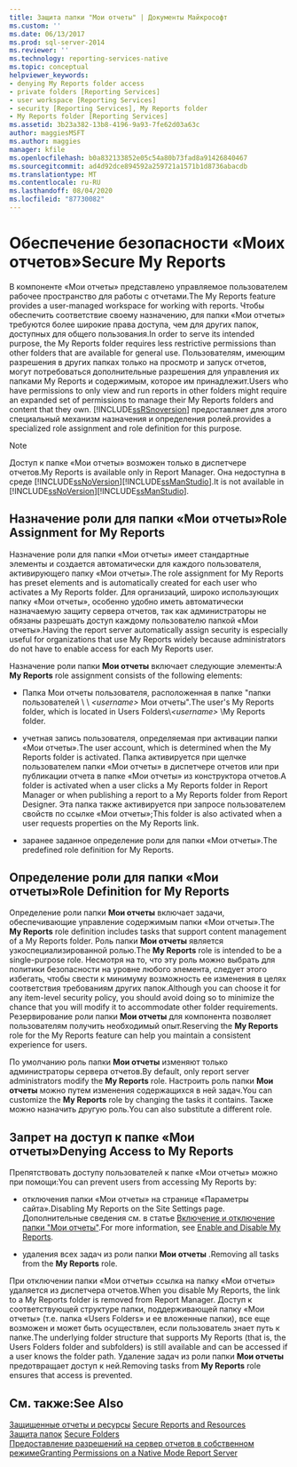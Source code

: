 ```yaml
---
title: Защита папки "Мои отчеты" | Документы Майкрософт
ms.custom: ''
ms.date: 06/13/2017
ms.prod: sql-server-2014
ms.reviewer: ''
ms.technology: reporting-services-native
ms.topic: conceptual
helpviewer_keywords:
- denying My Reports folder access
- private folders [Reporting Services]
- user workspace [Reporting Services]
- security [Reporting Services], My Reports folder
- My Reports folder [Reporting Services]
ms.assetid: 3b23a382-13b8-4196-9a93-7fe62d03a63c
author: maggiesMSFT
ms.author: maggies
manager: kfile
ms.openlocfilehash: b0a832133852e05c54a80b73fad8a91426840467
ms.sourcegitcommit: ad4d92dce894592a259721a1571b1d8736abacdb
ms.translationtype: MT
ms.contentlocale: ru-RU
ms.lasthandoff: 08/04/2020
ms.locfileid: "87730082"
---
```

# <a name="secure-my-reports"></a><span data-ttu-id="1f110-102">Обеспечение безопасности «Моих отчетов»</span><span class="sxs-lookup"><span data-stu-id="1f110-102">Secure My Reports</span></span>
  <span data-ttu-id="1f110-103">В компоненте «Мои отчеты» представлено управляемое пользователем рабочее пространство для работы с отчетами.</span><span class="sxs-lookup"><span data-stu-id="1f110-103">The My Reports feature provides a user-managed workspace for working with reports.</span></span> <span data-ttu-id="1f110-104">Чтобы обеспечить соответствие своему назначению, для папки «Мои отчеты» требуются более широкие права доступа, чем для других папок, доступных для общего пользования.</span><span class="sxs-lookup"><span data-stu-id="1f110-104">In order to serve its intended purpose, the My Reports folder requires less restrictive permissions than other folders that are available for general use.</span></span> <span data-ttu-id="1f110-105">Пользователям, имеющим разрешения в других папках только на просмотр и запуск отчетов, могут потребоваться дополнительные разрешения для управления их папками My Reports и содержимым, которое им принадлежит.</span><span class="sxs-lookup"><span data-stu-id="1f110-105">Users who have permissions to only view and run reports in other folders might require an expanded set of permissions to manage their My Reports folders and content that they own.</span></span> [!INCLUDE[ssRSnoversion](../../includes/ssrsnoversion-md.md)] <span data-ttu-id="1f110-106">предоставляет для этого специальный механизм назначения и определения ролей.</span><span class="sxs-lookup"><span data-stu-id="1f110-106">provides a specialized role assignment and role definition for this purpose.</span></span>  
  
> [!NOTE]  
>  <span data-ttu-id="1f110-107">Доступ к папке «Мои отчеты» возможен только в диспетчере отчетов.</span><span class="sxs-lookup"><span data-stu-id="1f110-107">My Reports is available only in Report Manager.</span></span> <span data-ttu-id="1f110-108">Она недоступна в среде [!INCLUDE[ssNoVersion](../../includes/ssnoversion-md.md)][!INCLUDE[ssManStudio](../../includes/ssmanstudio-md.md)].</span><span class="sxs-lookup"><span data-stu-id="1f110-108">It is not available in [!INCLUDE[ssNoVersion](../../includes/ssnoversion-md.md)][!INCLUDE[ssManStudio](../../includes/ssmanstudio-md.md)].</span></span>  
  
## <a name="role-assignment-for-my-reports"></a><span data-ttu-id="1f110-109">Назначение роли для папки «Мои отчеты»</span><span class="sxs-lookup"><span data-stu-id="1f110-109">Role Assignment for My Reports</span></span>  
 <span data-ttu-id="1f110-110">Назначение роли для папки «Мои отчеты» имеет стандартные элементы и создается автоматически для каждого пользователя, активирующего папку «Мои отчеты».</span><span class="sxs-lookup"><span data-stu-id="1f110-110">The role assignment for My Reports has preset elements and is automatically created for each user who activates a My Reports folder.</span></span> <span data-ttu-id="1f110-111">Для организаций, широко использующих папку «Мои отчеты», особенно удобно иметь автоматически назначаемую защиту сервера отчетов, так как администраторы не обязаны разрешать доступ каждому пользователю папкой «Мои отчеты».</span><span class="sxs-lookup"><span data-stu-id="1f110-111">Having the report server automatically assign security is especially useful for organizations that use My Reports widely because administrators do not have to enable access for each My Reports user.</span></span>  
  
 <span data-ttu-id="1f110-112">Назначение роли папки **Мои отчеты** включает следующие элементы:</span><span class="sxs-lookup"><span data-stu-id="1f110-112">A **My Reports** role assignment consists of the following elements:</span></span>  
  
-   <span data-ttu-id="1f110-113">Папка Мои отчеты пользователя, расположенная в папке "папки пользователей \ \\ *\<username>* Мои отчеты".</span><span class="sxs-lookup"><span data-stu-id="1f110-113">The user's My Reports folder, which is located in Users Folders\\*\<username>* \My Reports folder.</span></span>  
  
-   <span data-ttu-id="1f110-114">учетная запись пользователя, определяемая при активации папки «Мои отчеты».</span><span class="sxs-lookup"><span data-stu-id="1f110-114">The user account, which is determined when the My Reports folder is activated.</span></span> <span data-ttu-id="1f110-115">Папка активируется при щелчке пользователем папки «Мои отчеты» в диспетчере отчетов или при публикации отчета в папке «Мои отчеты» из конструктора отчетов.</span><span class="sxs-lookup"><span data-stu-id="1f110-115">A folder is activated when a user clicks a My Reports folder in Report Manager or when publishing a report to a My Reports folder from Report Designer.</span></span> <span data-ttu-id="1f110-116">Эта папка также активируется при запросе пользователем свойств по ссылке «Мои отчеты»;</span><span class="sxs-lookup"><span data-stu-id="1f110-116">This folder is also activated when a user requests properties on the My Reports link.</span></span>  
  
-   <span data-ttu-id="1f110-117">заранее заданное определение роли для папки «Мои отчеты».</span><span class="sxs-lookup"><span data-stu-id="1f110-117">The predefined role definition for My Reports.</span></span>  
  
## <a name="role-definition-for-my-reports"></a><span data-ttu-id="1f110-118">Определение роли для папки «Мои отчеты»</span><span class="sxs-lookup"><span data-stu-id="1f110-118">Role Definition for My Reports</span></span>  
 <span data-ttu-id="1f110-119">Определение роли папки **Мои отчеты** включает задачи, обеспечивающие управление содержимым папки «Мои отчеты».</span><span class="sxs-lookup"><span data-stu-id="1f110-119">The **My Reports** role definition includes tasks that support content management of a My Reports folder.</span></span> <span data-ttu-id="1f110-120">Роль папки **Мои отчеты** является узкоспециализированной ролью.</span><span class="sxs-lookup"><span data-stu-id="1f110-120">The **My Reports** role is intended to be a single-purpose role.</span></span> <span data-ttu-id="1f110-121">Несмотря на то, что эту роль можно выбрать для политики безопасности на уровне любого элемента, следует этого избегать, чтобы свести к минимуму возможность ее изменения в целях соответствия требованиям других папок.</span><span class="sxs-lookup"><span data-stu-id="1f110-121">Although you can choose it for any item-level security policy, you should avoid doing so to minimize the chance that you will modify it to accommodate other folder requirements.</span></span> <span data-ttu-id="1f110-122">Резервирование роли папки **Мои отчеты** для компонента позволяет пользователям получить необходимый опыт.</span><span class="sxs-lookup"><span data-stu-id="1f110-122">Reserving the **My Reports** role for the My Reports feature can help you maintain a consistent experience for users.</span></span>  
  
 <span data-ttu-id="1f110-123">По умолчанию роль папки **Мои отчеты** изменяют только администраторы сервера отчетов.</span><span class="sxs-lookup"><span data-stu-id="1f110-123">By default, only report server administrators modify the **My Reports** role.</span></span> <span data-ttu-id="1f110-124">Настроить роль папки **Мои отчеты** можно путем изменения содержащихся в ней задач.</span><span class="sxs-lookup"><span data-stu-id="1f110-124">You can customize the **My Reports** role by changing the tasks it contains.</span></span> <span data-ttu-id="1f110-125">Также можно назначить другую роль.</span><span class="sxs-lookup"><span data-stu-id="1f110-125">You can also substitute a different role.</span></span>  
  
## <a name="denying-access-to-my-reports"></a><span data-ttu-id="1f110-126">Запрет на доступ к папке «Мои отчеты»</span><span class="sxs-lookup"><span data-stu-id="1f110-126">Denying Access to My Reports</span></span>  
 <span data-ttu-id="1f110-127">Препятствовать доступу пользователей к папке «Мои отчеты» можно при помощи:</span><span class="sxs-lookup"><span data-stu-id="1f110-127">You can prevent users from accessing My Reports by:</span></span>  
  
-   <span data-ttu-id="1f110-128">отключения папки «Мои отчеты» на странице «Параметры сайта».</span><span class="sxs-lookup"><span data-stu-id="1f110-128">Disabling My Reports on the Site Settings page.</span></span> <span data-ttu-id="1f110-129">Дополнительные сведения см. в статье [Включение и отключение папки "Мои отчеты"](../report-server/enable-and-disable-my-reports.md).</span><span class="sxs-lookup"><span data-stu-id="1f110-129">For more information, see [Enable and Disable My Reports](../report-server/enable-and-disable-my-reports.md).</span></span>  
  
-   <span data-ttu-id="1f110-130">удаления всех задач из роли папки **Мои отчеты** .</span><span class="sxs-lookup"><span data-stu-id="1f110-130">Removing all tasks from the **My Reports** role.</span></span>  
  
 <span data-ttu-id="1f110-131">При отключении папки «Мои отчеты» ссылка на папку «Мои отчеты» удаляется из диспетчера отчетов.</span><span class="sxs-lookup"><span data-stu-id="1f110-131">When you disable My Reports, the link to a My Reports folder is removed from Report Manager.</span></span> <span data-ttu-id="1f110-132">Доступ к соответствующей структуре папки, поддерживающей папку «Мои отчеты» (т.е. папка «Users Folders» и ее вложенные папки), все еще возможен и может быть осуществлен, если пользователь знает путь к папке.</span><span class="sxs-lookup"><span data-stu-id="1f110-132">The underlying folder structure that supports My Reports (that is, the Users Folders folder and subfolders) is still available and can be accessed if a user knows the folder path.</span></span> <span data-ttu-id="1f110-133">Удаление задач из роли папки **Мои отчеты** предотвращает доступ к ней.</span><span class="sxs-lookup"><span data-stu-id="1f110-133">Removing tasks from **My Reports** role ensures that access is prevented.</span></span>  
  
## <a name="see-also"></a><span data-ttu-id="1f110-134">См. также:</span><span class="sxs-lookup"><span data-stu-id="1f110-134">See Also</span></span>  
 <span data-ttu-id="1f110-135">[Защищенные отчеты и ресурсы](secure-reports-and-resources.md) </span><span class="sxs-lookup"><span data-stu-id="1f110-135">[Secure Reports and Resources](secure-reports-and-resources.md) </span></span>  
 <span data-ttu-id="1f110-136">[Защита папок](secure-folders.md) </span><span class="sxs-lookup"><span data-stu-id="1f110-136">[Secure Folders](secure-folders.md) </span></span>  
 [<span data-ttu-id="1f110-137">Предоставление разрешений на сервер отчетов в собственном режиме</span><span class="sxs-lookup"><span data-stu-id="1f110-137">Granting Permissions on a Native Mode Report Server</span></span>](granting-permissions-on-a-native-mode-report-server.md)  
  
  

